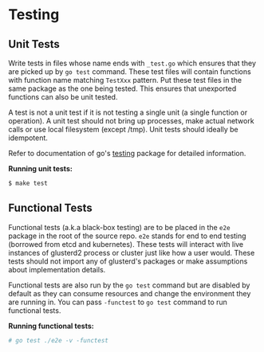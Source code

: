# Testing

## Unit Tests

Write tests in files whose name ends with `_test.go` which ensures that they
are picked up by `go test` command. These test files will contain functions
with function name matching `TestXxx` pattern. Put these test files in the
same package as the one being tested. This ensures that unexported functions
can also be unit tested.

A test is not a unit test if it is not testing a single unit (a single
function or operation). A unit test should not bring up processes, make
actual network calls or use local filesystem (except /tmp). Unit tests
should ideally be idempotent.

Refer to documentation of go's [testing](https://golang.org/pkg/testing/)
package for detailed information.

**Running unit tests:**

```sh
$ make test
```

## Functional Tests

Functional tests (a.k.a black-box testing) are to be placed in the `e2e`
package in the root of the source repo. `e2e` stands for end to end testing
(borrowed from etcd and kubernetes). These tests will interact with live
instances of glusterd2 process or cluster just like how a user would. These
tests should not import any of glusterd's packages or make assumptions about
implementation details.

Functional tests are also run by the `go test` command but are disabled by
default as they can consume resources and change the environment they are
running in. You can pass `-functest` to `go test` command to run functional
tests.

**Running functional tests:**
```sh
# go test ./e2e -v -functest
```
